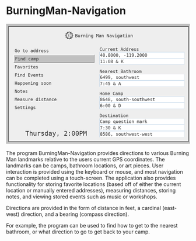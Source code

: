 # BurningMan-Navigation

![](screenshot.png)

The program BurningMan-Navigation provides directions to various Burning Man landmarks relative to the users current GPS coordinates. The landmarks can be camps, bathroom locations, or art pieces. User interaction is provided using the keyboard or mouse, and most navigation can be completed using a touch-screen. The application also provides functionality for storing favorite locations (based off of either the current location or manually entered addresses), measuring distances, storing notes, and viewing stored events such as music or workshops. 

Directions are provided in the form of distance in feet, a cardinal (east-west) direction, and a bearing (compass direction).

For example, the program can be used to find how to get to the nearest bathroom, or what direction to go to get back to your camp.
